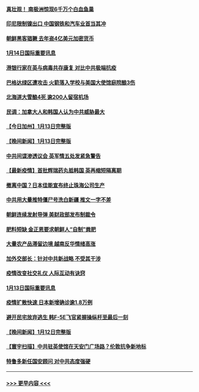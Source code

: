 #### [真壮观！ 南极洲惊现6千万个白血鱼巢](../pages/prog202/a103320944.md?t=01142350) 
#### [印尼限制镍出口 中国钢铁和汽车业首当其冲](../pages/prog202/a103320935.md?t=01142350) 
#### [朝鲜黑客猖獗 去年盗4亿美元加密货币](../pages/prog202/a103320924.md?t=01142350) 
#### [1月14日国际重要讯息](../pages/prog202/a103320947.md?t=01142350) 
#### [港银行家在英与病毒共存康复 对比中共极端抗疫](../pages/prog202/a103320951.md?t=01142350) 
#### [巴格达绿区遭攻击 火箭落入学校与美国大使馆庭院酿3伤](../pages/prog202/a103320791.md?t=01142350) 
#### [北海道大雪酿4死 逾200人留宿机场](../pages/prog202/a103320784.md?t=01142350) 
#### [民调：加拿大人和韩国人认为中共威胁最大](../pages/prog202/a103320750.md?t=01142350) 
#### [【今日加州】1月13日完整版](../pages/prog202/a103320715.md?t=01142350) 
#### [【晚间新闻】1月13日完整版](../pages/prog202/a103320690.md?t=01142350) 
#### [中共间谍渗透议会 英军情五处发紧急警告](../pages/prog202/a103320540.md?t=01142350) 
#### [【最新疫情】首批辉瑞药丸抵韩国 英再缩短隔离期](../pages/prog202/a103320345.md?t=01142350) 
#### [撤离中国？日本佳能宣布终止珠海公司生产](../pages/prog202/a103320432.md?t=01142350) 
#### [中共用大量推特僵尸号洗白新疆 推文一字不差](../pages/prog202/a103320386.md?t=01142350) 
#### [朝鲜连续发射导弹 美财政部发布制裁令](../pages/prog202/a103320339.md?t=01142350) 
#### [肥料短缺 金正恩要求朝鲜人“自制”粪肥](../pages/prog202/a103320124.md?t=01142350) 
#### [大量农产品滞留边境 越南反华情绪高涨](../pages/prog202/a103320103.md?t=01142350) 
#### [加外交部长：针对中共新战略 不受其干涉](../pages/prog202/a103320081.md?t=01142350) 
#### [疫情改变社交礼仪 人际互动有诀窍](../pages/prog202/a103320079.md?t=01142350) 
#### [1月13日国际重要讯息](../pages/prog202/a103320075.md?t=01142350) 
#### [疫情扩散快速 日本新增确诊逾1.8万例](../pages/prog202/a103320099.md?t=01142350) 
#### [避开民宅放弃逃生 韩F-5E飞官紧握操纵杆至最后一刻](../pages/prog202/a103320073.md?t=01142350) 
#### [【晚间新闻】1月12日完整版](../pages/prog202/a103319813.md?t=01142350) 
#### [【寰宇扫描】中共驻英使馆在天安门广场路？伦敦抗争新地标](../pages/prog202/a103319585.md?t=01142350) 
#### [特鲁多新任国安顾问 对中共态度强硬](../pages/prog202/a103318632.md?t=01142350) 

----
#### [ >>> 更早内容 <<< ](../indexes/prog202-earlier.md)

